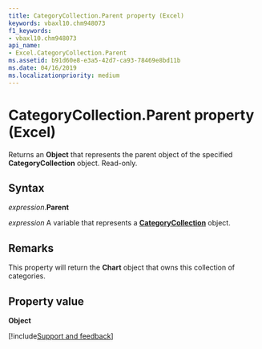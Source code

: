 ```yaml
---
title: CategoryCollection.Parent property (Excel)
keywords: vbaxl10.chm948073
f1_keywords:
- vbaxl10.chm948073
api_name:
- Excel.CategoryCollection.Parent
ms.assetid: b91d60e8-e3a5-42d7-ca93-78469e8bd11b
ms.date: 04/16/2019
ms.localizationpriority: medium
---
```



# CategoryCollection.Parent property (Excel)

Returns an **Object** that represents the parent object of the specified **CategoryCollection** object. Read-only.


## Syntax

_expression_.**Parent**

_expression_ A variable that represents a **[CategoryCollection](Excel.CategoryCollection.md)** object.


## Remarks

This property will return the **Chart** object that owns this collection of categories.


## Property value

**Object**



[!include[Support and feedback](~/includes/feedback-boilerplate.md)]